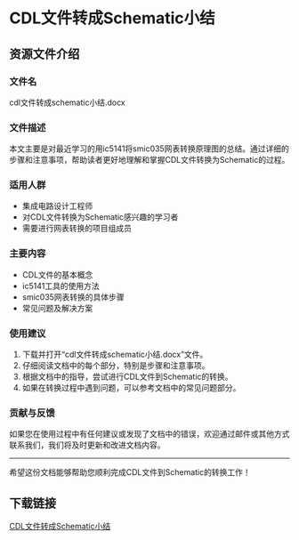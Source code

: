 # CDL文件转成Schematic小结

## 资源文件介绍

### 文件名
cdl文件转成schematic小结.docx

### 文件描述
本文主要是对最近学习的用ic5141将smic035网表转换原理图的总结。通过详细的步骤和注意事项，帮助读者更好地理解和掌握CDL文件转换为Schematic的过程。

### 适用人群
- 集成电路设计工程师
- 对CDL文件转换为Schematic感兴趣的学习者
- 需要进行网表转换的项目组成员

### 主要内容
- CDL文件的基本概念
- ic5141工具的使用方法
- smic035网表转换的具体步骤
- 常见问题及解决方案

### 使用建议
1. 下载并打开“cdl文件转成schematic小结.docx”文件。
2. 仔细阅读文档中的每个部分，特别是步骤和注意事项。
3. 根据文档中的指导，尝试进行CDL文件到Schematic的转换。
4. 如果在转换过程中遇到问题，可以参考文档中的常见问题部分。

### 贡献与反馈
如果您在使用过程中有任何建议或发现了文档中的错误，欢迎通过邮件或其他方式联系我们，我们将及时更新和改进文档内容。

---

希望这份文档能够帮助您顺利完成CDL文件到Schematic的转换工作！

## 下载链接

[CDL文件转成Schematic小结](https://pan.quark.cn/s/cbf3dcbed4ab)